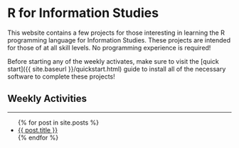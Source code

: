 # R for Information Studies 

This website contains a few projects for those interesting in learning the R
programming language for Information Studies. These projects are intended for 
those of at all skill levels. No programming experience is required!

Before starting any of the weekly activates, make sure to visit the 
[quick start]({{ site.baseurl }}/quickstart.html) guide to install all of the 
necessary software to complete these projects!

## Weekly Activities
---
<ul>
  {% for post in site.posts %}
    <li>
      <a href="{{ site.baseurl }}/{{ post.url }}">{{ post.title }}</a>
    </li>
  {% endfor %}
</ul>
